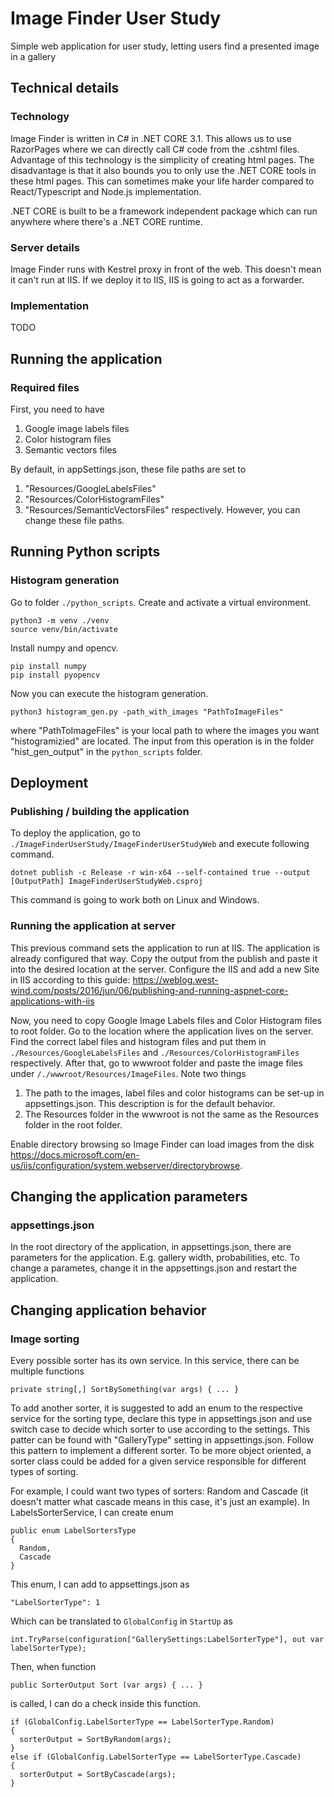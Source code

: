 # Image Finder User Study
Simple web application for user study, letting users find a presented image in a gallery

## Technical details
### Technology
Image Finder is written in C# in .NET CORE 3.1.
This allows us to use RazorPages where we can directly call C# code from the .cshtml files.
Advantage of this technology is the simplicity of creating html pages.
The disadvantage is that it also bounds you to only use the .NET CORE tools in these html pages.
This can sometimes make your life harder compared to React/Typescript and Node.js implementation.

.NET CORE is built to be a framework independent package which can run anywhere where there's a .NET CORE runtime.

### Server details
Image Finder runs with Kestrel proxy in front of the web.
This doesn't mean it can't run at IIS. If we deploy it to IIS, IIS is going to act as a forwarder.

### Implementation
TODO

## Running the application
### Required files
First, you need to have
1) Google image labels files
2) Color histogram files
3) Semantic vectors files

By default, in appSettings.json, these file paths are set to
1) "Resources/GoogleLabelsFiles"
2) "Resources/ColorHistogramFiles"
3) "Resources/SemanticVectorsFiles"
respectively. However, you can change these file paths.

## Running Python scripts
### Histogram generation
Go to folder `./python_scripts`. Create and activate a virtual environment.
```
python3 -m venv ./venv
source venv/bin/activate
```
Install numpy and opencv.
```
pip install numpy
pip install pyopencv
```

Now you can execute the histogram generation.
```
python3 histogram_gen.py -path_with_images "PathToImageFiles"
```
where "PathToImageFiles" is your local path to where the images you want "histogramizied" are located.
The input from this operation is in the folder "hist_gen_output" in the `python_scripts` folder.

## Deployment
### Publishing / building the application
To deploy the application, go to `./ImageFinderUserStudy/ImageFinderUserStudyWeb` and execute following command.
```
dotnet publish -c Release -r win-x64 --self-contained true --output [OutputPath] ImageFinderUserStudyWeb.csproj
```
This command is going to work both on Linux and Windows.

### Running the application at server
This previous command sets the application to run at IIS. The application is already configured that way.
Copy the output from the publish and paste it into the desired location at the server.
Configure the IIS and add a new Site in IIS according to this guide: https://weblog.west-wind.com/posts/2016/jun/06/publishing-and-running-aspnet-core-applications-with-iis

Now, you need to copy Google Image Labels files and Color Histogram files to root folder. Go to the location where the application lives on the server.
Find the correct label files and histogram files and put them in `./Resources/GoogleLabelsFiles` and `./Resources/ColorHistogramFiles` respectively.
After that, go to wwwroot folder and paste the image files under `/./wwwroot/Resources/ImageFiles`.
Note two things
1) The path to the images, label files and color histograms can be set-up in appsettings.json. This description is for the default behavior.
2) The Resources folder in the wwwroot is not the same as the Resources folder in the root folder.

Enable directory browsing so Image Finder can load images from the disk https://docs.microsoft.com/en-us/iis/configuration/system.webserver/directorybrowse.

## Changing the application parameters
### appsettings.json
In the root directory of the application, in appsettings.json, there are parameters for the application. E.g. gallery width, probabilities, etc.
To change a parametes, change it in the appsettings.json and restart the application.

## Changing application behavior
### Image sorting
Every possible sorter has its own service.
In this service, there can be multiple functions
```
private string[,] SortBySomething(var args) { ... }
```
To add another sorter, it is suggested to add an enum to the respective service for the sorting type, declare this type in appsettings.json and use switch case to decide which sorter to use according to the settings. This patter can be found with "GalleryType" setting in appsettings.json. Follow this pattern to implement a different sorter.
To be more object oriented, a sorter class could be added for a given service responsible for different types of sorting.

For example, I could want two types of sorters: Random and Cascade (it doesn't matter what cascade means in this case, it's just an example).
In LabelsSorterService, I can create enum
```
public enum LabelSortersType
{
  Random,
  Cascade
}
```
This enum, I can add to appsettings.json as
```
"LabelSorterType": 1
```
Which can be translated to `GlobalConfig` in `StartUp` as
```
int.TryParse(configuration["GallerySettings:LabelSorterType"], out var labelSorterType);
```
Then, when function
```
public SorterOutput Sort (var args) { ... }
```
is called, I can do a check inside this function.
```
if (GlobalConfig.LabelSorterType == LabelSorterType.Random)
{
  sorterOutput = SortByRandom(args);
}
else if (GlobalConfig.LabelSorterType == LabelSorterType.Cascade)
{
  sorterOutput = SortByCascade(args);
}
```

